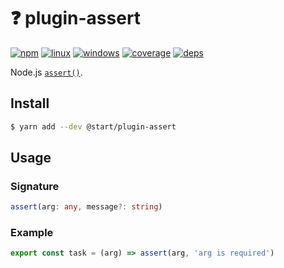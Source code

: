 # ❓ plugin-assert

[![npm](https://img.shields.io/npm/v/@start/plugin-assert.svg?style=flat-square)](https://www.npmjs.com/package/@start/plugin-assert) [![linux](https://img.shields.io/travis/deepsweet/start/master.svg?label=linux&style=flat-square)](https://travis-ci.org/deepsweet/start) [![windows](https://img.shields.io/appveyor/ci/deepsweet/start/master.svg?label=windows&style=flat-square)](https://ci.appveyor.com/project/deepsweet/start) [![coverage](https://img.shields.io/codecov/c/github/deepsweet/start/master.svg?style=flat-square)](https://codecov.io/github/deepsweet/start) [![deps](https://david-dm.org/deepsweet/start.svg?path=packages/plugin-assert&style=flat-square)](https://david-dm.org/deepsweet/start?path=packages/plugin-assert)

Node.js [`assert()`](https://nodejs.org/docs/latest-v8.x/api/all.html#assert_assert_value_message).

## Install

```sh
$ yarn add --dev @start/plugin-assert
```

## Usage

### Signature

```ts
assert(arg: any, message?: string)
```

### Example

```js
export const task = (arg) => assert(arg, 'arg is required')
```

